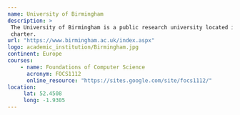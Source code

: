 ```yaml
---
name: University of Birmingham 
description: >
 The University of Birmingham is a public research university located in Edgbaston, Birmingham, United Kingdom. It received its royal charter in 1900 as a successor to Queen's College, Birmingham, and Mason Science College, making it the first English civic or 'red brick' university to receive its own royal
 charter.
url: "https://www.birmingham.ac.uk/index.aspx"
logo: academic_institution/Birmingham.jpg
continent: Europe
courses:
    - name: Foundations of Computer Science 
      acronym: FOCS1112
      online_resource: "https://sites.google.com/site/focs1112/"
location:
     lat: 52.4508
     long: -1.9305
---
```


